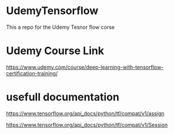 # UdemyTensorflow
This a repo for the Udemy Tesnor flow corse


# Udemy Course Link
https://www.udemy.com/course/deep-learning-with-tensorflow-certification-training/

# usefull documentation 
https://www.tensorflow.org/api_docs/python/tf/compat/v1/assign

https://www.tensorflow.org/api_docs/python/tf/compat/v1/Session

